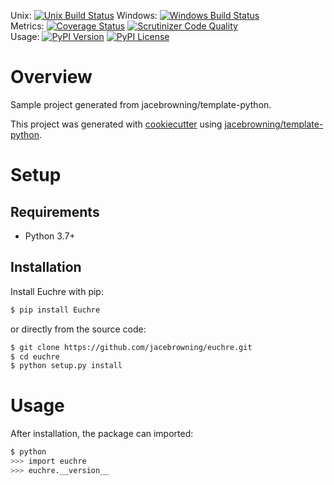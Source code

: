 Unix: [![Unix Build Status](https://img.shields.io/travis/jacebrowning/euchre/develop.svg)](https://travis-ci.org/jacebrowning/euchre) Windows: [![Windows Build Status](https://img.shields.io/appveyor/ci/jacebrowning/euchre/develop.svg)](https://ci.appveyor.com/project/jacebrowning/euchre)<br>Metrics: [![Coverage Status](https://img.shields.io/coveralls/jacebrowning/euchre/develop.svg)](https://coveralls.io/r/jacebrowning/euchre) [![Scrutinizer Code Quality](https://img.shields.io/scrutinizer/g/jacebrowning/euchre.svg)](https://scrutinizer-ci.com/g/jacebrowning/euchre/?branch=develop)<br>Usage: [![PyPI Version](https://img.shields.io/pypi/v/Euchre.svg)](https://pypi.org/project/Euchre) [![PyPI License](https://img.shields.io/pypi/l/Euchre.svg)](https://pypi.org/project/Euchre)

# Overview

Sample project generated from jacebrowning/template-python.

This project was generated with [cookiecutter](https://github.com/audreyr/cookiecutter) using [jacebrowning/template-python](https://github.com/jacebrowning/template-python).

# Setup

## Requirements

* Python 3.7+

## Installation

Install Euchre with pip:

```sh
$ pip install Euchre
```

or directly from the source code:

```sh
$ git clone https://github.com/jacebrowning/euchre.git
$ cd euchre
$ python setup.py install
```

# Usage

After installation, the package can imported:

```sh
$ python
>>> import euchre
>>> euchre.__version__
```
